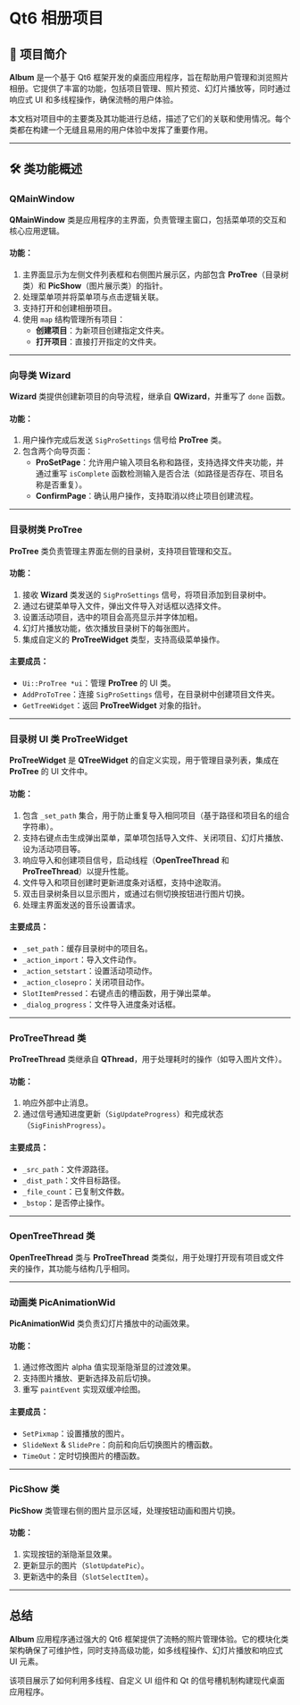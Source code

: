# Qt6 相册项目

## 📖 项目简介

**Album** 是一个基于 Qt6 框架开发的桌面应用程序，旨在帮助用户管理和浏览照片相册。它提供了丰富的功能，包括项目管理、照片预览、幻灯片播放等，同时通过响应式 UI 和多线程操作，确保流畅的用户体验。

本文档对项目中的主要类及其功能进行总结，描述了它们的关联和使用情况。每个类都在构建一个无缝且易用的用户体验中发挥了重要作用。

---

## 🛠 类功能概述

### **QMainWindow**
**QMainWindow** 类是应用程序的主界面，负责管理主窗口，包括菜单项的交互和核心应用逻辑。

#### 功能：
1. 主界面显示为左侧文件列表框和右侧图片展示区，内部包含 **ProTree**（目录树类）和 **PicShow**（图片展示类）的指针。
2. 处理菜单项并将菜单项与点击逻辑关联。
3. 支持打开和创建相册项目。
4. 使用 `map` 结构管理所有项目：
    - **创建项目**：为新项目创建指定文件夹。
    - **打开项目**：直接打开指定的文件夹。

---

### **向导类 Wizard**
**Wizard** 类提供创建新项目的向导流程，继承自 **QWizard**，并重写了 `done` 函数。

#### 功能：
1. 用户操作完成后发送 `SigProSettings` 信号给 **ProTree** 类。
2. 包含两个向导页面：
   - **ProSetPage**：允许用户输入项目名称和路径，支持选择文件夹功能，并通过重写 `isComplete` 函数检测输入是否合法（如路径是否存在、项目名称是否重复）。
   - **ConfirmPage**：确认用户操作，支持取消以终止项目创建流程。

---

### **目录树类 ProTree**
**ProTree** 类负责管理主界面左侧的目录树，支持项目管理和交互。

#### 功能：
1. 接收 **Wizard** 类发送的 `SigProSettings` 信号，将项目添加到目录树中。
2. 通过右键菜单导入文件，弹出文件导入对话框以选择文件。
3. 设置活动项目，选中的项目会高亮显示并字体加粗。
4. 幻灯片播放功能，依次播放目录树下的每张图片。
5. 集成自定义的 **ProTreeWidget** 类型，支持高级菜单操作。

#### 主要成员：
- `Ui::ProTree *ui`：管理 **ProTree** 的 UI 类。
- `AddProToTree`：连接 `SigProSettings` 信号，在目录树中创建项目文件夹。
- `GetTreeWidget`：返回 **ProTreeWidget** 对象的指针。

---

### **目录树 UI 类 ProTreeWidget**
**ProTreeWidget** 是 **QTreeWidget** 的自定义实现，用于管理目录列表，集成在 **ProTree** 的 UI 文件中。

#### 功能：
1. 包含 `_set_path` 集合，用于防止重复导入相同项目（基于路径和项目名的组合字符串）。
2. 支持右键点击生成弹出菜单，菜单项包括导入文件、关闭项目、幻灯片播放、设为活动项目等。
3. 响应导入和创建项目信号，启动线程（**OpenTreeThread** 和 **ProTreeThread**）以提升性能。
4. 文件导入和项目创建时更新进度条对话框，支持中途取消。
5. 双击目录树条目以显示图片，或通过右侧切换按钮进行图片切换。
6. 处理主界面发送的音乐设置请求。

#### 主要成员：
- `_set_path`：缓存目录树中的项目名。
- `_action_import`：导入文件动作。
- `_action_setstart`：设置活动项动作。
- `_action_closepro`：关闭项目动作。
- `SlotItemPressed`：右键点击的槽函数，用于弹出菜单。
- `_dialog_progress`：文件导入进度条对话框。

---

### **ProTreeThread 类**
**ProTreeThread** 类继承自 **QThread**，用于处理耗时的操作（如导入图片文件）。

#### 功能：
1. 响应外部中止消息。
2. 通过信号通知进度更新（`SigUpdateProgress`）和完成状态（`SigFinishProgress`）。

#### 主要成员：
- `_src_path`：文件源路径。
- `_dist_path`：文件目标路径。
- `_file_count`：已复制文件数。
- `_bstop`：是否停止操作。

---

### **OpenTreeThread 类**
**OpenTreeThread** 类与 **ProTreeThread** 类类似，用于处理打开现有项目或文件夹的操作，其功能与结构几乎相同。

---

### **动画类 PicAnimationWid**
**PicAnimationWid** 类负责幻灯片播放中的动画效果。

#### 功能：
1. 通过修改图片 alpha 值实现渐隐渐显的过渡效果。
2. 支持图片播放、更新选择及前后切换。
3. 重写 `paintEvent` 实现双缓冲绘图。

#### 主要成员：
- `SetPixmap`：设置播放的图片。
- `SlideNext` & `SlidePre`：向前和向后切换图片的槽函数。
- `TimeOut`：定时切换图片的槽函数。

---

### **PicShow 类**
**PicShow** 类管理右侧的图片显示区域，处理按钮动画和图片切换。

#### 功能：
1. 实现按钮的渐隐渐显效果。
2. 更新显示的图片（`SlotUpdatePic`）。
3. 更新选中的条目（`SlotSelectItem`）。

---

## 总结
**Album** 应用程序通过强大的 Qt6 框架提供了流畅的照片管理体验。它的模块化类架构确保了可维护性，同时支持高级功能，如多线程操作、幻灯片播放和响应式 UI 元素。

该项目展示了如何利用多线程、自定义 UI 组件和 Qt 的信号槽机制构建现代桌面应用程序。
